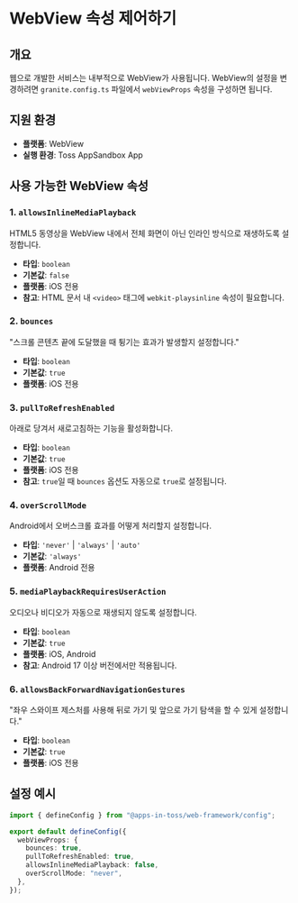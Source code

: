# WebView 속성 제어하기

## 개요

웹으로 개발한 서비스는 내부적으로 WebView가 사용됩니다. WebView의 설정을 변경하려면 `granite.config.ts` 파일에서 `webViewProps` 속성을 구성하면 됩니다.

## 지원 환경

- **플랫폼**: WebView
- **실행 환경**: Toss AppSandbox App

## 사용 가능한 WebView 속성

### 1. `allowsInlineMediaPlayback`

HTML5 동영상을 WebView 내에서 전체 화면이 아닌 인라인 방식으로 재생하도록 설정합니다.

- **타입**: `boolean`
- **기본값**: `false`
- **플랫폼**: iOS 전용
- **참고**: HTML 문서 내 `<video>` 태그에 `webkit-playsinline` 속성이 필요합니다.

### 2. `bounces`

"스크롤 콘텐츠 끝에 도달했을 때 튕기는 효과가 발생할지 설정합니다."

- **타입**: `boolean`
- **기본값**: `true`
- **플랫폼**: iOS 전용

### 3. `pullToRefreshEnabled`

아래로 당겨서 새로고침하는 기능을 활성화합니다.

- **타입**: `boolean`
- **기본값**: `true`
- **플랫폼**: iOS 전용
- **참고**: `true`일 때 `bounces` 옵션도 자동으로 `true`로 설정됩니다.

### 4. `overScrollMode`

Android에서 오버스크롤 효과를 어떻게 처리할지 설정합니다.

- **타입**: `'never'` | `'always'` | `'auto'`
- **기본값**: `'always'`
- **플랫폼**: Android 전용

### 5. `mediaPlaybackRequiresUserAction`

오디오나 비디오가 자동으로 재생되지 않도록 설정합니다.

- **타입**: `boolean`
- **기본값**: `true`
- **플랫폼**: iOS, Android
- **참고**: Android 17 이상 버전에서만 적용됩니다.

### 6. `allowsBackForwardNavigationGestures`

"좌우 스와이프 제스처를 사용해 뒤로 가기 및 앞으로 가기 탐색을 할 수 있게 설정합니다."

- **타입**: `boolean`
- **기본값**: `true`
- **플랫폼**: iOS 전용

## 설정 예시

```typescript
import { defineConfig } from "@apps-in-toss/web-framework/config";

export default defineConfig({
  webViewProps: {
    bounces: true,
    pullToRefreshEnabled: true,
    allowsInlineMediaPlayback: false,
    overScrollMode: "never",
  },
});
```
